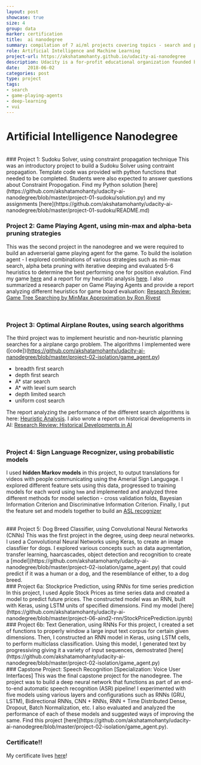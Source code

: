 ```yaml
---
layout: post
showcase: true
size: 4
group: data
marker: certification
title:  ai nanodegree
summary: compilation of 7 ai/ml projects covering topics - search and planning, game playing agents, image recognition, natural language processing and voice user interfaces
role: Artificial Intelligence and Machine Learning
project-url: https://akshatamohanty.github.io/udacity-ai-nanodegree
description: Udacity is a for-profit educational organization founded by Sebastian Thrun, David Stavens, and Mike Sokolsky offering massive open online courses (MOOCs). This specialization was offered by Udacity as six-month, 2-semester program, covering topics in Artificial Intelligence and Machine Learning, as well as a Specialization in either Computer Vision, Natural Language Processing or Voice User Interfaces. I completed the nanodegree by completing 7 required projects with a capstone project in Voice User Interfaces. This is a collection of all my work towards the degree. 
date:   2018-06-02
categories: post
type: project
tags: 
- search
- game-playing-agents
- deep-learning
- vui
---
```


# Artificial Intelligence Nanodegree

<br />
### Project 1: Sudoku Solver, using constraint propagation technique
This was an introductory project to build a Sudoku Solver using contraint propagation. Template code was provided with python functions that needed to be completed. Students were also expected to answer questions about Constraint Propogation. Find my Python solution [here](https://github.com/akshatamohanty/udacity-ai-nanodegree/blob/master/project-01-sudoku/solution.py) and my assignments [here](https://github.com/akshatamohanty/udacity-ai-nanodegree/blob/master/project-01-sudoku/README.md)

<br />

### Project 2: Game Playing Agent, using min-max and alpha-beta pruning strategies
This was the second project in the nanodegree and we were required to build an adverserial game playing agent for the game. To build the isolation agent - I explored combinations of various strategies such as min-max search, alpha beta pruning with iterative deeping and evaluated 5-6 heuristics to determine the best performing one for position evalution. Find my game [here](https://github.com/akshatamohanty/udacity-ai-nanodegree/blob/master/project-02-isolation/game_agent.py) and a report for my heuristic analysis [here](https://github.com/akshatamohanty/udacity-ai-nanodegree/blob/master/project-02-isolation/heuristic_analysis.pdf). I also summarized a research paper on Game Playing Agents and provide a report analyzing different heuristics for game board evaluation: [Research Review: Game Tree Searching by MinMax Approximation by Ron Rivest](https://github.com/akshatamohanty/udacity-ai-nanodegree/blob/master/project-02-isolation/research_review.pdf)

<br />

### Project 3: Optimal Airplane Routes, using search algorithms
The third project was to implement heuristic and non-heuristic planning searches for a airplane cargo problem. The algorithms I implemented were ([code])(https://github.com/akshatamohanty/udacity-ai-nanodegree/blob/master/project-02-isolation/game_agent.py)
 - breadth first search
 - depth first search
 - A* star search
 - A* with level sum search
 - depth limited search
 - uniform cost search

The report analyzing the performance of the different search algorithms is here: [Heuristic Analysis](https://github.com/akshatamohanty/udacity-ai-nanodegree/blob/master/project-02-isolation/heuristic_analysis.pdf). I also wrote a report on historical developments in AI: [Research Review: Historical Developments in AI](https://github.com/akshatamohanty/udacity-ai-nanodegree/blob/master/project-02-isolation/research_review.pdf)

<br />

### Project 4: Sign Language Recognizer, using probabilistic models
I used **hidden Markov models** in this project, to output translations for videos with people communicating using the Amerial Sign Langugage. I explored different feature sets using this data, progressed to training models for each word using `hmm` and implemented and analyzed three different methods for model selection - cross validation folds, Bayesian Information Criterion and Discriminative Information Criterion. Finally, I put the feature set and models together to build an [ASL recognizer](https://github.com/akshatamohanty/udacity-ai-nanodegree/blob/master/project-04-recognizer/asl_recognizer.ipynb)

<br />
### Project 5: Dog Breed Classifier, using Convolutional Neural Networks (CNNs)
This was the first project in the degree, using deep neural networks. I used a Convolutional Neural Networks using Keras, to create an image classfiier for dogs. I explored various concepts such as data augmentation, transfer learning, haarcascades, object detection and recognition to create a [model](https://github.com/akshatamohanty/udacity-ai-nanodegree/blob/master/project-02-isolation/game_agent.py) that  could predict if it was a human or a dog, and the resemblance of either, to a dog breed. 

<br />
### Project 6a: Stockprice Prediction, using RNNs for time series prediction
In this project, I used Apple Stock Prices as time series data and created a model to predict future prices. The constructed model was an RNN, built with Keras, using LSTM units of specified dimensions. Find my model [here](https://github.com/akshatamohanty/udacity-ai-nanodegree/blob/master/project-06-aind2-rnn/StockPricePrediction.ipynb)

<br />
### Project 6b: Text Generation, using RNNs
For this project, I created a set of functions to properly window a large input text corpus for certain given dimensions. Then, I constructed an RNN model in Keras, using LSTM cells, to perform multiclass classification. Using this model, I generated text by progressiving giving it a variety of input sequences, demostrated [here](https://github.com/akshatamohanty/udacity-ai-nanodegree/blob/master/project-02-isolation/game_agent.py)


<br />
### Capstone Project: Speech Recognition [Specialization: Voice User Interfaces]
This was the final capstone project for the nanodegree. The project was to build a deep neural network that functions as part of an end-to-end automatic speech recognition (ASR) pipeline! I experimented with five models using various layers and configurations such as RNNs (GRU, LSTM), Bidirectional RNNs, CNN + RNNs, RNN + Time Distributed Dense, Dropout, Batch Normalization, etc. I also evaluated and analyzed the performance of each of these models and suggested ways of improving the same. Find this project [here](https://github.com/akshatamohanty/udacity-ai-nanodegree/blob/master/project-02-isolation/game_agent.py).

<br />

### Certificate!!
My certificate lives [here](https://confirm.udacity.com/QEJPWSRW)!
